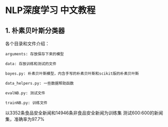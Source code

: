 # NLP深度学习 中文教程

## 1. 朴素贝叶斯分类器
各个目录和文件介绍：

    arguments: 存放保存下来的模型

    data: 存放训练和测试的文件

    bayes.py: 朴素贝叶斯模型，内含手写的朴素贝叶斯和scikit版的朴素贝叶斯

    data_helpers.py: 一些数据帮助函数

    evalNB.py: 测试文件

    trainNB.py: 训练文件


以3352条食品安全新闻和14946条非食品安全新闻为训练集
测试600:600的新闻集，准确率为97.7%

    